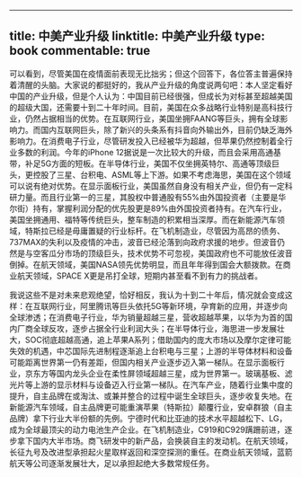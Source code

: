 
---
title: 中美产业升级
linktitle: 中美产业升级
type: book
commentable: true
---



可以看到，尽管美国在疫情面前表现无比拙劣；但这个回答下，各位答主普遍保持着清醒的头脑。大家说的都挺好的，我从产业升级的角度说两句吧：本人坚定看好中国的产业升级，但是个人认为：中国目前已经很强，但成长为对标甚至超越美国的超级大国，还需要十到二十年时间。目前，美国在众多战略行业特别是高科技行业，仍然占据相当的优势。在互联网行业，美国坐拥FAANG等巨头，拥有全球影响力。而国内互联网巨头，除了新兴的头条系有抖音向外输出外，目前仍缺乏海外影响力。在消费电子行业，尽管研发投入已经被华为超越，但苹果仍然控制着全行业多数的利润。今年的iPhone 12据说是一次比较大的升级，而且会采用高通基带，补足5G方面的短板。在半导体行业，美国不仅坐拥英特尔、高通等顶级巨头，更控股了三星、台积电、ASML等上下游。如果不考虑海思，美国在这个领域可以说有绝对优势。在显示面板行业，美国虽然自身没有相关产业，但仍有一定科研力量。而且行业第一的三星，其股权中普通股有55%由外国投资者（主要是华尔街）持有，掌握利润分配的优先股更是89%由外国投资者持有。在汽车行业，美国坐拥通用、福特等传统巨头，整车制造的积累相当深厚。而在新能源汽车领域，特斯拉已经是毋庸置疑的行业标杆。在飞机制造业，尽管因为高昂的债务、737MAX的失利以及疫情的冲击，波音已经沦落到向政府求援的地步。但波音仍然是与空客瓜分市场的顶级巨头，技术优势不可忽视，美国政府也不可能放任波音倒掉。在航天领域，美国NASA领先优势明显，而且年年得到国会大额拨款。在商业航天领域，SPACE X更是吊打全球，短期内甚至看不到有力的挑战者。


我说这些不是对未来悲观绝望，恰好相反，我认为十到二十年后，情况就会变成这样：在互联网行业，阿里腾讯等巨头依托5G等新环境，孕育新的应用，并逐步向全球渗透；在消费电子行业，华为销量超越三星，营收超越苹果，以华为为首的国内厂商全球反攻，逐步占据全行业利润大头；在半导体行业，海思进一步发展壮大，SOC彻底超越高通，追上苹果A系列；借助国内的庞大市场以及摩尔定律可能失效的机遇，中芯国际先进制程逐渐追上台积电与三星；上游的半导体材料和设备可能距离世界第一仍有差距，但国内相关产业逐步迈入第一梯队。在显示面板行业，京东方等国内龙头企业在柔性屏领域超越三星，成为世界第一。玻璃基板、滤光片等上游的显示材料与设备迈入行业第一梯队。在汽车产业，随着行业集中度的提升，自主品牌在或淘汰、或兼并整合的过程中诞生全球巨头，逐步收复失地。在新能源汽车领域，自主品牌更可能重演苹果（特斯拉）颠覆行业，安卓群狼（自主品牌）拿下行业大半份额的先例。宁德时代和比亚迪的技术水平超越松下、LG，成为全球最顶尖的动力电池生产企业。在飞机制造业，C919和C929蹒跚前进，逐步拿下国内大半市场。商飞研发中的新产品，会换装自主的发动机。在航天领域，长征九号及改进型承担起火星取样返回和深空探测的重任。在商业航天领域，蓝箭航天等公司逐渐发展壮大，足以承担起绝大多数常规任务。
    